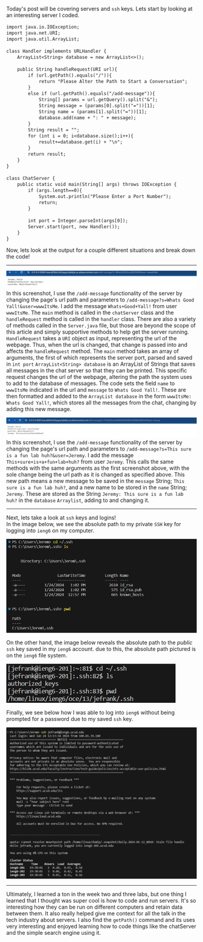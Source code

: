 Today's post will be covering servers and `ssh` keys. Lets start by looking at an interesting server I coded.
```
import java.io.IOException;
import java.net.URI;
import java.util.ArrayList;

class Handler implements URLHandler {
    ArrayList<String> database = new ArrayList<>();
    
    public String handleRequest(URI url){
        if (url.getPath().equals("/")){
            return "Please Alter the Path to Start a Conversation";
        }
        else if (url.getPath().equals("/add-message")){
            String[] params = url.getQuery().split("&");
            String message = (params[0].split("="))[1];
            String name = (params[1].split("="))[1];
            database.add(name + ": " + message);
        }
        String result = "";
        for (int i = 0; i<database.size();i++){
            result+=database.get(i) + "\n";
        }
        return result;
    }
}

class ChatServer {
    public static void main(String[] args) throws IOException {
        if (args.length==0){
            System.out.println("Please Enter a Port Number");
            return;
        }
        
        int port = Integer.parseInt(args[0]);
        Server.start(port, new Handler());
    }
}
```
Now, lets look at the output for a couple different situations and break down the code!

---
![String Server Screenshot 1](StringServerScreenshot1.png)
In this screenshot, I use the `/add-message` functionality of the server by changing the page's url path and parameters to `/add-message?s=Whats Good Yall!&user=wwwItsMe`. I add the message `Whats+Good+Yall!` from user    `wwwItsMe`. The `main` method is called in the `chatServer` class and the `handleRequest` method is called in the `handler` class. There are also a variety of methods called in the `Server.java` file, but those are beyond the scope of this article and simply supportive methods to help get the server running. `HandleRequest` takes a `URI` object as input, representing the url of the webpage. Thus, when the url is changed, that change is passed into and affects the `handleRequest` method. The `main` method takes an array of arguments, the first of which represents the server port, parsed and saved in `int port` `ArrayList<String> database` is an ArrayList of Strings that saves all messages in the chat server so that they can be printed. This specific request changes the url of the webpage, altering the path the system uses to add to the database of messages. The code sets the field `name` to `wwwItsMe` indicated in the url and `message` to `Whats Good Yall!`. These are then formatted and added to the `ArrayList database` in the form `wwwItsMe: Whats Good Yall!`, which stores all the messages from the chat, changing by adding this new message.


![String Server Screenshot 2](StringServerScreenshot2.png)
In this screenshot, I use the `/add-message` functionality of the server by changing the page's url path and parameters to `/add-message?s=This sure is a fun lab huh?&user=Jeremy`. I add the message `This+sure+is+a+fun+lab+huh?` from user `Jeremy`. This calls the same methods with the same arguments as the first screenshot above, with the sole change being the url path as it is changed as specified above. This new path means a new message to be saved in the `message` String; `This sure is a fun lab huh?`, and a new name to be stored in the `name` String; `Jeremy`. These are stored as the String `Jeremy: This sure is a fun lab huh?` in the `database` `Arraylist`, adding to and changing it.

---
Next, lets take a look at `ssh` keys and logins!        
In the image below, we see the absolute path to my private `SSH` key for logging into `ieng6` on my computer.

![private key path](privateSSHPath.png)

On the other hand, the image below reveals the absolute path to the *public* `ssh` key saved in my `ieng6` account. due to this, the absolute path pictured is on the `ieng6` file system.

![public key path](publicSshPath.png)

Finally, we see below how I was able to log into `ieng6` without being prompted for a password due to my saved `ssh` key.

![Login without Password prompt](NoPasswordLogin.png)

---
Ultimately, I learned a ton in the week two and three labs, but one thing I learned that I thought was super cool is how to code and run servers. It's so interesting how they can be run on different computers and retain data between them. It also really helped give me context for all the talk in the tech industry about servers. I also find the `getPath()` command and its uses very interesting and enjoyed learning how to code things like the chatServer and the simple search engine using it.
